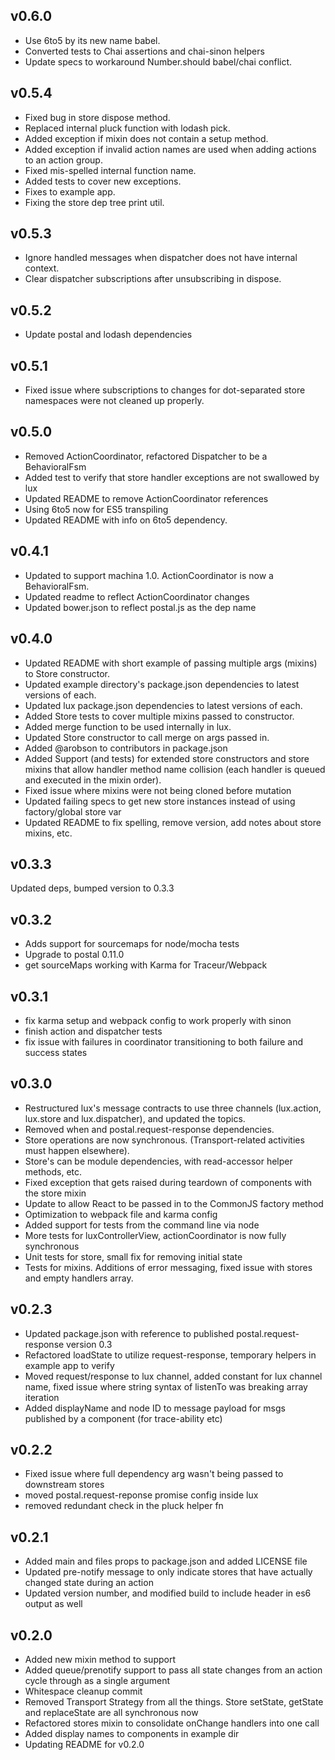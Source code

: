 ## v0.6.0

* Use 6to5 by its new name babel.
* Converted tests to Chai assertions and chai-sinon helpers
* Update specs to workaround Number.should babel/chai conflict.

## v0.5.4

* Fixed bug in store dispose method.
* Replaced internal pluck function with lodash pick.
* Added exception if mixin does not contain a setup method.
* Added exception if invalid action names are used when adding actions to an action group.
* Fixed mis-spelled internal function name.
* Added tests to cover new exceptions.
* Fixes to example app.
* Fixing the store dep tree print util.

## v0.5.3

* Ignore handled messages when dispatcher does not have internal context.
* Clear dispatcher subscriptions after unsubscribing in dispose.

## v0.5.2

* Update postal and lodash dependencies

## v0.5.1

* Fixed issue where subscriptions to changes for dot-separated store namespaces were not cleaned up properly.

## v0.5.0

* Removed ActionCoordinator, refactored Dispatcher to be a BehavioralFsm
* Added test to verify that store handler exceptions are not swallowed by lux
* Updated README to remove ActionCoordinator references
* Using 6to5 now for ES5 transpiling
* Updated README with info on 6to5 dependency.

## v0.4.1

* Updated to support machina 1.0. ActionCoordinator is now a BehavioralFsm.
* Updated readme to reflect ActionCoordinator changes
* Updated bower.json to reflect postal.js as the dep name

## v0.4.0

* Updated README with short example of passing multiple args (mixins) to Store constructor.
* Updated example directory's package.json dependencies to latest versions of each.
* Updated lux package.json dependencies to latest versions of each.
* Added Store tests to cover multiple mixins passed to constructor.
* Added merge function to be used internally in lux.
* Updated Store constructor to call merge on args passed in.
* Added @arobson to contributors in package.json
* Added Support (and tests) for extended store constructors and store mixins that allow handler method name collision (each handler is queued and executed in the mixin order).
* Fixed issue where mixins were not being cloned before mutation
* Updated failing specs to get new store instances instead of using factory/global store var
* Updated README to fix spelling, remove version, add notes about store mixins, etc.

## v0.3.3

Updated deps, bumped version to 0.3.3

## v0.3.2

* Adds support for sourcemaps for node/mocha tests
* Upgrade to postal 0.11.0
* get sourceMaps working with Karma for Traceur/Webpack

## v0.3.1

* fix karma setup and webpack config to work properly with sinon
* finish action and dispatcher tests
* fix issue with failures in coordinator transitioning to both failure and success states

## v0.3.0

* Restructured lux's message contracts to use three channels (lux.action, lux.store and lux.dispatcher), and updated the topics.
* Removed when and postal.request-response dependencies.
* Store operations are now synchronous. (Transport-related activities must happen elsewhere).
* Store's can be module dependencies, with read-accessor helper methods, etc.
* Fixed exception that gets raised during teardown of components with the store mixin
* Update to allow React to be passed in to the CommonJS factory method
* Optimization to webpack file and karma config
* Added support for tests from the command line via node
* More tests for luxControllerView, actionCoordinator is now fully synchronous
* Unit tests for store, small fix for removing initial state
* Tests for mixins. Additions of error messaging, fixed issue with stores and empty handlers array.

## v0.2.3

* Updated package.json with reference to published postal.request-response version 0.3
* Refactored loadState to utilize request-response, temporary helpers in example app to verify
* Moved request/response to lux channel, added constant for lux channel name, fixed issue where string syntax of listenTo was breaking array iteration
* Added displayName and node ID to message payload for msgs published by a component (for trace-ability etc)

## v0.2.2

* Fixed issue where full dependency arg wasn't being passed to downstream stores
* moved postal.request-reponse promise config inside lux
* removed redundant check in the pluck helper fn

## v0.2.1

* Added main and files props to package.json and added LICENSE file
* Updated pre-notify message to only indicate stores that have actually changed state during an action
* Updated version number, and modified build to include header in es6 output as well

## v0.2.0

* Added new mixin method to support
* Added queue/prenotify support to pass all state changes from an action cycle through as a single argument
* Whitespace cleanup commit
* Removed Transport Strategy from all the things. Store setState, getState and replaceState are all synchronous now
* Refactored stores mixin to consolidate onChange handlers into one call
* Added display names to components in example dir
* Updating README for v0.2.0
